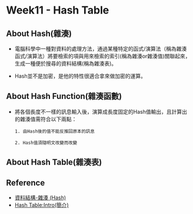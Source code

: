 # Week11 - Hash Table
## About Hash(雜湊)

* 電腦科學中一種對資料的處理方法，通過某種特定的函式/演算法（稱為雜湊函式/演算法）將要檢索的項與用來檢索的索引(稱為雜湊or雜湊值)關聯起來，生成一種便於搜尋的資料結構(稱為雜湊表)。


* Hash並不是加密，是他的特性很適合拿來做加密的運算。

## About Hash Function(雜湊函數)

* 將各個長度不一樣的訊息輸入後，演算成長度固定的Hash值輸出，且計算出的雜湊值需符合以下兩點：
     
      1. 由Hash後的值不能反推回原本的訊息
      
      2. Hash值須隨明文改變而改變
      
## About Hash Table(雜湊表)


## Reference
* [資料結構-雜湊 (Hash)](https://ithelp.ithome.com.tw/articles/10208884)
* [Hash Table:Intro(簡介)](http://alrightchiu.github.io/SecondRound/hash-tableintrojian-jie.html#ht)
